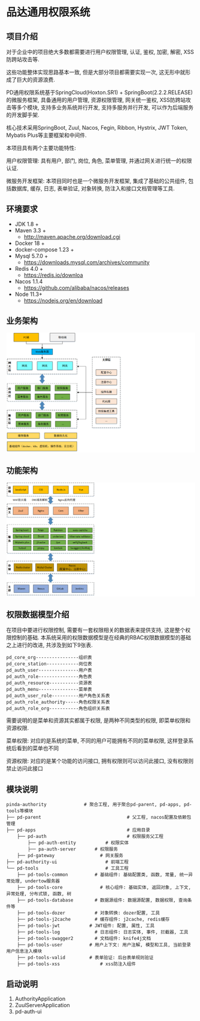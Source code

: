 # 品达通用权限系统

## 项目介绍

对于企业中的项目绝大多数都需要进行用户权限管理, 认证, 鉴权, 加密, 解密, XSS防跨站攻击等.

这些功能整体实现思路基本一致, 但是大部分项目都需要实现一次, 这无形中就形成了巨大的资源浪费.

PD通用权限系统基于SpringCloud(Hoxton.SR1) + SpringBoot(2.2.2.RELEASE) 的微服务框架, 具备通用的用户管理, 资源权限管理, 网关统一鉴权, XSS防跨站攻击等多个模块, 支持多业务系统并行开发, 支持多服务并行开发, 可以作为后端服务的开发脚手架.

核心技术采用SpringBoot, Zuul, Nacos, Fegin, Ribbon, Hystrix, JWT Token, Mybatis Plus等主要框架和中间件.

本项目具有两个主要功能特性:

用户权限管理: 具有用户, 部门, 岗位, 角色, 菜单管理, 并通过网关进行统一的权限认证.

微服务开发框架: 本项目同时也是一个微服务开发框架, 集成了基础的公共组件, 包括数据库, 缓存, 日志, 表单验证, 对象转换, 防注入和接口文档管理等工具.

## 环境要求

- JDK  1.8 +
- Maven 3.3 +
  - http://maven.apache.org/download.cgi
- Docker 18 +
- docker-compose 1.23  +
- Mysql 5.7.0 +
  - https://downloads.mysql.com/archives/community
- Redis 4.0 +
  - https://redis.io/downloa
- Nacos 1.1.4
  - https://github.com/alibaba/nacos/releases
- Node  11.3+
  - https://nodejs.org/en/download

## 业务架构

![](./docs/image/framework-01.png)

## 功能架构

![](./docs/image/framework-02.png)

## 权限数据模型介绍

在项目中要进行权限控制, 需要有一套权限相关的数据表来提供支持, 这是整个权限控制的基础. 本系统采用的权限数据模型是在经典的RBAC权限数据模型的基础之上进行的改进, 共涉及到如下9张表.

```shell
pd_core_org----------------组织表
pd_core_station------------岗位表
pd_auth_user---------------用户表
pd_auth_role---------------角色表
pd_auth_resource-----------资源表
pd_auth_menu---------------菜单表
pd_auth_user_role----------用户角色关系表
pd_auth_role_authority-----角色权限关系表
pd_auth_role_org-----------角色组织关系表
```

需要说明的是菜单和资源其实都属于权限, 是两种不同类型的权限, 即菜单权限和资源权限.

菜单权限: 对应的是系统的菜单, 不同的用户可能拥有不同的菜单权限, 这样登录系统后看到的菜单也不同

资源权限: 对应的是某个功能的访问接口, 拥有权限则可以访问此接口, 没有权限则禁止访问此接口

## 模块说明

```shell script
pinda-authority              # 聚合工程, 用于聚合pd-parent, pd-apps, pd-tools等模块
├── pd-parent				 				 # 父工程, nacos配置及依赖包管理
├── pd-apps					 				 # 应用目录
	├── pd-auth				 				 # 权限服务父工程
		├── pd-auth-entity   		 # 权限实体
		├── pa-auth-server       # 权限服务
	├── pd-gateway			       # 网关服务
├── pd-authority-ui					 # 前端工程
└── pd-tools				         # 工具工程
	├── pd-tools-common		     # 基础组件: 基础配置类, 函数, 常量, 统一异常处理, undertow服务器
	├── pd-tools-core		       # 核心组件: 基础实体, 返回对象, 上下文, 异常处理, 分布式锁, 函数, 树
	├── pd-tools-database	     # 数据源组件: 数据源配置, 数据权限, 查询条件等
	├── pd-tools-dozer		     # 对象转换: dozer配置, 工具
	├── pd-tools-j2cache	     # 缓存组件: j2cache, redis缓存
	├── pd-tools-jwt           # JWT组件: 配置, 属性, 工具
	├── pd-tools-log	         # 日志组件: 日志实体, 事件, 拦截器, 工具
	├── pd-tools-swagger2	     # 文档组件: knife4j文档
	├── pd-tools-user          # 用户上下文: 用户注解, 模型和工具, 当前登录用户信息注入模块
	├── pd-tools-valid	       # 表单验证: 后台表单规则验证
	├── pd-tools-xss		       # xss防注入组件
```

## 启动说明

01) AuthorityApplication
02) ZuulServerApplication
03) pd-auth-ui
